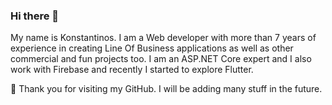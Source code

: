 ### Hi there 👋

<!--
**Konstantinos-Val/Konstantinos-Val** is a ✨ _special_ ✨ repository because its `README.md` (this file) appears on your GitHub profile.
-->
My name is Konstantinos. I am a Web developer with more than 7 years of experience in creating Line Of Business applications as well as other commercial and fun projects too. I am an ASP.NET Core expert and I also work with Firebase and recently I started to explore Flutter.

💚 Thank you for visiting my GitHub. I will be adding many stuff in the future.  
